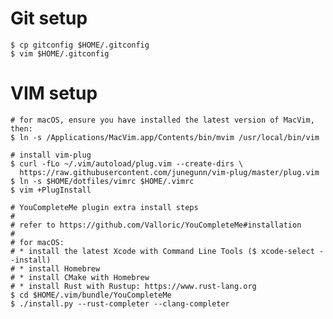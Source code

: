 # Git setup

    $ cp gitconfig $HOME/.gitconfig
    $ vim $HOME/.gitconfig

# VIM setup

    # for macOS, ensure you have installed the latest version of MacVim, then:
    $ ln -s /Applications/MacVim.app/Contents/bin/mvim /usr/local/bin/vim

    # install vim-plug
    $ curl -fLo ~/.vim/autoload/plug.vim --create-dirs \
      https://raw.githubusercontent.com/junegunn/vim-plug/master/plug.vim
    $ ln -s $HOME/dotfiles/vimrc $HOME/.vimrc
    $ vim +PlugInstall

    # YouCompleteMe plugin extra install steps
    # 
    # refer to https://github.com/Valloric/YouCompleteMe#installation
    # 
    # for macOS:
    # * install the latest Xcode with Command Line Tools ($ xcode-select --install)
    # * install Homebrew
    # * install CMake with Homebrew
    # * install Rust with Rustup: https://www.rust-lang.org
    $ cd $HOME/.vim/bundle/YouCompleteMe
    $ ./install.py --rust-completer --clang-completer


